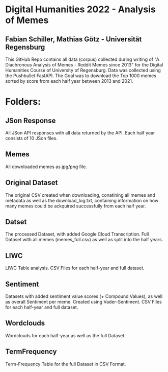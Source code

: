 # Digital Humanities 2022 - Analysis of Memes
## Fabian Schiller, Mathias Götz - Universität Regensburg

This GitHub Repo contains all data (corpus) collected during writing of  "A Diachronous Analysis of Memes - Reddit Memes since 2013" for the Digital Humanities Course of University of Regensburg.
Data was collected using the Pushbullet FastAPI. The Goal was to download the Top 1000 memes sorted by score from each half year between 2013 and 2021.

Folders:
======
JSon Response
---
All JSon API responses with all data returned by the API. Each half year consists of 10 JSon files.

Memes
---------
All downloaded memes as jpg/png file.

Original Dataset
--
The original CSV created when downloading, conatining all memes and metadata as well as the download_log.txt, containing information on how many memes could be ackquired successfully from each half year.

Datset
-
The processed Dataset, with added Google Cloud Transcription.
Full Dataset with all memes (memes_full.csv) as well as split into the half years.

 LIWC
 -
 LIWC Table analysis.
CSV Files for each half-year and full dataset. 

 Sentiment
 -
  Datasets with added sentiment value scores (+ Compound Values), as well as overall Sentiment per meme. Created using Vader-Sentiment.
 CSV Files for each half-year and full dataset. 
 
 Wordclouds
 -
 Wordclouds for each half-year as well as the full Dataset.
 
TermFrequency
-
Term-Frequency Table for the full Dataset in CSV Format.



